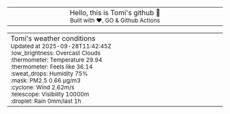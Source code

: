 
<div align="center">
<table>
<tbody>
<td align="center">
<img width="2000" height="0"><br>
Hello, this is Tomi's github 👋<br>
<sup>Built with ❤️, GO & Github Actions</sup><br>
<img width="2000" height="0">
</td>
</tbody>
</table>
</div>
<table>
<tbody>
<td align="left">
<img width="2000" height="0"><br>
Tomi's weather conditions<br>
<sup>Updated at 2025-09-28T11:42:45Z</sup><br>
<sup>:low_brightness: Overcast Clouds</sup><br>
<sup>:thermometer: Temperature 29.94 </sup><br>
<sup>:thermometer: Feels like 36.14</sup><br>
<sup>:sweat_drops: Humidity 75%</sup><br>
<sup>:mask: PM2.5 0.66 μg/m3</sup><br>
<sup>:cyclone: Wind 2.62m/s </sup><br>
<sup>:telescope: Visibility 10000m </sup><br>
<sup>:droplet: Rain 0mm/last 1h </sup><br>
<img width="2000" height="0">
</td>
<td align="left">
<img width="2000" height="0"><br>
<br>
<img width="2000" height="0">
</td>
</tbody>
</table>
</div>
    